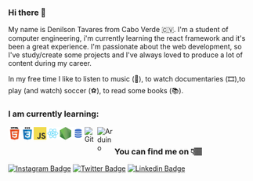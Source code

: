 ### Hi there 🙂
My name is Denilson Tavares from Cabo Verde 🇨🇻. I'm a student of computer engineering, i'm currently learning the react framework and it's been a great experience. I'm passionate about the web development, so I've study/create some projects and I've always loved to produce a lot of content during my career.

In my free time I like to listen to music (🎵), to watch documentaries (🎞️),to play (and watch) soccer (⚽️), to read some books (📚).
<br />
### I am currently learning:
<img align="left" alt="HTML5" width="26px" src="https://raw.githubusercontent.com/github/explore/80688e429a7d4ef2fca1e82350fe8e3517d3494d/topics/html/html.png" />
<img align="left" alt="CSS3" width="26px" src="https://raw.githubusercontent.com/github/explore/80688e429a7d4ef2fca1e82350fe8e3517d3494d/topics/css/css.png" />
<img align="left" alt="JavaScript" width="26px" src="https://raw.githubusercontent.com/github/explore/80688e429a7d4ef2fca1e82350fe8e3517d3494d/topics/javascript/javascript.png" />
<img align="left" alt="React" width="26px" src="https://raw.githubusercontent.com/github/explore/80688e429a7d4ef2fca1e82350fe8e3517d3494d/topics/react/react.png" />
<img align="left" alt="Node.js" width="26px" src="https://raw.githubusercontent.com/github/explore/80688e429a7d4ef2fca1e82350fe8e3517d3494d/topics/nodejs/nodejs.png" />
<img align="left" alt="SQL" width="26px" src="https://raw.githubusercontent.com/github/explore/80688e429a7d4ef2fca1e82350fe8e3517d3494d/topics/sql/sql.png" />
<img align="left" alt="Git" width="26px" src="https://upload.wikimedia.org/wikipedia/commons/thumb/3/3f/Git_icon.svg/1200px-Git_icon.svg.png" />
<img align="left" alt="Arduino" width="35px" src="https://upload.wikimedia.org/wikipedia/commons/8/87/Arduino_Logo.svg" />
<br />

### You can find me on 👇🏽

[![Instagram Badge](https://img.shields.io/badge/instagram-%23E4405F.svg?&style=flat-square&logo=instagram&logoColor=white)](https://www.instagram.com/_dtavrs_) 
[![Twitter Badge](https://img.shields.io/badge/-Twitter-1ca0f1?style=flat-square&labelColor=1ca0f1&logo=twitter&logoColor=white)](https://twitter.com/DenilsonSemedo2)
[![Linkedin Badge](https://img.shields.io/badge/-LinkedIn-blue?style=flat-square&logo=Linkedin&logoColor=white)](https://www.linkedin.com/in/denilson-semedo-tavares-662587197/)


<!-- ### ✔ Github Stats
![Profile Stats](https://github-readme-stats.vercel.app/api?username=Denilson-Semedo&show_icons=true)
-->
<!--
**Denilson-Semedo/Denilson-Semedo** is a ✨ _special_ ✨ repository because its `README.md` (this file) appears on your GitHub profile.

Here are some ideas to get you started:

- 🔭 I’m currently working on ...
- 🌱 I’m currently learning ...
- 👯 I’m looking to collaborate on ...
- 🤔 I’m looking for help with ...
- 💬 Ask me about ...
- 📫 How to reach me: ...
- 😄 Pronouns: ...
- ⚡ Fun fact: ...
-->
